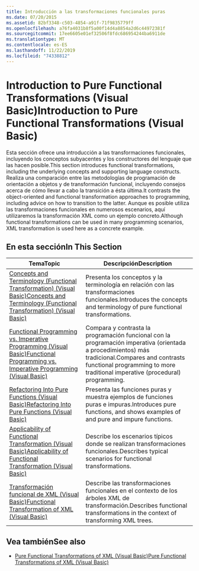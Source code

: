 ```yaml
---
title: Introducción a las transformaciones funcionales puras
ms.date: 07/20/2015
ms.assetid: 82bf3348-c503-4854-a91f-71f9835779ff
ms.openlocfilehash: a76fa4031b8f5a00f14d4a8854a2d6c44972381f
ms.sourcegitcommit: 17ee6605e01ef32506f8fdc686954244ba6911de
ms.translationtype: MT
ms.contentlocale: es-ES
ms.lasthandoff: 11/22/2019
ms.locfileid: "74338812"
---
```

# <a name="introduction-to-pure-functional-transformations-visual-basic"></a><span data-ttu-id="a8b46-102">Introduction to Pure Functional Transformations (Visual Basic)</span><span class="sxs-lookup"><span data-stu-id="a8b46-102">Introduction to Pure Functional Transformations (Visual Basic)</span></span>
<span data-ttu-id="a8b46-103">Esta sección ofrece una introducción a las transformaciones funcionales, incluyendo los conceptos subyacentes y los constructores del lenguaje que las hacen posible.</span><span class="sxs-lookup"><span data-stu-id="a8b46-103">This section introduces functional transformations, including the underlying concepts and supporting language constructs.</span></span> <span data-ttu-id="a8b46-104">Realiza una comparación entre las metodologías de programación de orientación a objetos y de transformación funcional, incluyendo consejos acerca de cómo llevar a cabo la transición a ésta última.</span><span class="sxs-lookup"><span data-stu-id="a8b46-104">It contrasts the object-oriented and functional transformation approaches to programming, including advice on how to transition to the latter.</span></span> <span data-ttu-id="a8b46-105">Aunque es posible utiliza las transformaciones funcionales en numerosos escenarios, aquí utilizaremos la transformación XML como un ejemplo concreto.</span><span class="sxs-lookup"><span data-stu-id="a8b46-105">Although functional transformations can be used in many programming scenarios, XML transformation is used here as a concrete example.</span></span>  
  
## <a name="in-this-section"></a><span data-ttu-id="a8b46-106">En esta sección</span><span class="sxs-lookup"><span data-stu-id="a8b46-106">In This Section</span></span>  
  
|<span data-ttu-id="a8b46-107">Tema</span><span class="sxs-lookup"><span data-stu-id="a8b46-107">Topic</span></span>|<span data-ttu-id="a8b46-108">Descripción</span><span class="sxs-lookup"><span data-stu-id="a8b46-108">Description</span></span>|  
|-----------|-----------------|  
|[<span data-ttu-id="a8b46-109">Concepts and Terminology (Functional Transformation) (Visual Basic)</span><span class="sxs-lookup"><span data-stu-id="a8b46-109">Concepts and Terminology (Functional Transformation) (Visual Basic)</span></span>](../../../../visual-basic/programming-guide/concepts/linq/concepts-and-terminology-functional-transformation.md)|<span data-ttu-id="a8b46-110">Presenta los conceptos y la terminología en relación con las transformaciones funcionales.</span><span class="sxs-lookup"><span data-stu-id="a8b46-110">Introduces the concepts and terminology of pure functional transformations.</span></span>|  
|[<span data-ttu-id="a8b46-111">Functional Programming vs. Imperative Programming (Visual Basic)</span><span class="sxs-lookup"><span data-stu-id="a8b46-111">Functional Programming vs. Imperative Programming (Visual Basic)</span></span>](../../../../visual-basic/programming-guide/concepts/linq/functional-programming-vs-imperative-programming.md)|<span data-ttu-id="a8b46-112">Compara y contrasta la programación funcional con la programación imperativa (orientada a procedimientos) más tradicional.</span><span class="sxs-lookup"><span data-stu-id="a8b46-112">Compares and contrasts functional programming to more traditional imperative (procedural) programming.</span></span>|  
|[<span data-ttu-id="a8b46-113">Refactoring Into Pure Functions (Visual Basic)</span><span class="sxs-lookup"><span data-stu-id="a8b46-113">Refactoring Into Pure Functions (Visual Basic)</span></span>](../../../../visual-basic/programming-guide/concepts/linq/refactoring-into-pure-functions.md)|<span data-ttu-id="a8b46-114">Presenta las funciones puras y muestra ejemplos de funciones puras e impuras.</span><span class="sxs-lookup"><span data-stu-id="a8b46-114">Introduces pure functions, and shows examples of and pure and impure functions.</span></span>|  
|[<span data-ttu-id="a8b46-115">Applicability of Functional Transformation (Visual Basic)</span><span class="sxs-lookup"><span data-stu-id="a8b46-115">Applicability of Functional Transformation (Visual Basic)</span></span>](../../../../visual-basic/programming-guide/concepts/linq/applicability-of-functional-transformation.md)|<span data-ttu-id="a8b46-116">Describe los escenarios típicos donde se realizan transformaciones funcionales.</span><span class="sxs-lookup"><span data-stu-id="a8b46-116">Describes typical scenarios for functional transformations.</span></span>|  
|[<span data-ttu-id="a8b46-117">Transformación funcional de XML (Visual Basic)</span><span class="sxs-lookup"><span data-stu-id="a8b46-117">Functional Transformation of XML (Visual Basic)</span></span>](../../../../visual-basic/programming-guide/concepts/linq/functional-transformation-of-xml.md)|<span data-ttu-id="a8b46-118">Describe las transformaciones funcionales en el contexto de los árboles XML de transformación.</span><span class="sxs-lookup"><span data-stu-id="a8b46-118">Describes functional transformations in the context of transforming XML trees.</span></span>|  
  
## <a name="see-also"></a><span data-ttu-id="a8b46-119">Vea también</span><span class="sxs-lookup"><span data-stu-id="a8b46-119">See also</span></span>

- [<span data-ttu-id="a8b46-120">Pure Functional Transformations of XML (Visual Basic)</span><span class="sxs-lookup"><span data-stu-id="a8b46-120">Pure Functional Transformations of XML (Visual Basic)</span></span>](../../../../visual-basic/programming-guide/concepts/linq/pure-functional-transformations-of-xml.md)
